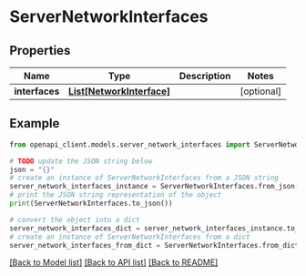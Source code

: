 # ServerNetworkInterfaces


## Properties

Name | Type | Description | Notes
------------ | ------------- | ------------- | -------------
**interfaces** | [**List[NetworkInterface]**](NetworkInterface.md) |  | [optional] 

## Example

```python
from openapi_client.models.server_network_interfaces import ServerNetworkInterfaces

# TODO update the JSON string below
json = "{}"
# create an instance of ServerNetworkInterfaces from a JSON string
server_network_interfaces_instance = ServerNetworkInterfaces.from_json(json)
# print the JSON string representation of the object
print(ServerNetworkInterfaces.to_json())

# convert the object into a dict
server_network_interfaces_dict = server_network_interfaces_instance.to_dict()
# create an instance of ServerNetworkInterfaces from a dict
server_network_interfaces_from_dict = ServerNetworkInterfaces.from_dict(server_network_interfaces_dict)
```
[[Back to Model list]](../README.md#documentation-for-models) [[Back to API list]](../README.md#documentation-for-api-endpoints) [[Back to README]](../README.md)


